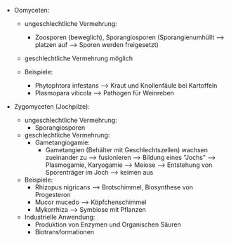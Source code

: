 - Oomyceten:
	- ungeschlechtliche Vermehrung:
		- Zoosporen (beweglich), Sporangiosporen (Sporangienumhüllt --> platzen auf --> Sporen werden freigesetzt)
	- geschlechtliche Vermehrung möglich

	- Beispiele:
		- Phytophtora infestans --> Kraut und Knollenfäule bei Kartoffeln
		- Plasmopara viticola --> Pathogen für Weinreben 


- Zygomyceten (Jochpilze):
	- ungeschlechtliche Vermehrung: 
		- Sporangiosporen 
	- geschlechtliche Vermehrung:
		- Gametangiogamie:
			- Gametangien (Behälter mit Geschlechtszellen) wachsen zueinander zu --> fusionieren --> Bildung eines "Jochs" --> Plasmogamie, Karyogamie --> Meiose --> Entstehung von Sporenträger im Joch --> keimen aus
	- Beispiele:
		- Rhizopus nigricans --> Brotschimmel, Biosynthese von Progesteron
		- Mucor mucedo --> Köpfchenschimmel 
		- Mykorrhiza --> Symbiose mit Pflanzen 
	- Industrielle Anwendung:
		- Produktion von Enzymen und Organischen Säuren
		- Biotransformationen 